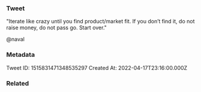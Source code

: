 ### Tweet
"Iterate like crazy until you find product/market fit. If you don’t find it, do not raise money, do not pass go. Start over."

@naval

### Metadata
Tweet ID: 1515831471348535297
Created At: 2022-04-17T23:16:00.000Z

### Related

